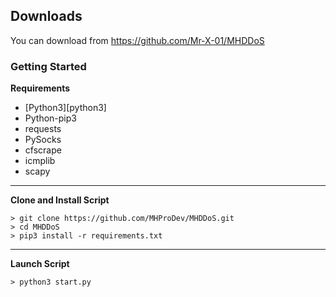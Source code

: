 

## Downloads

You can download from https://github.com/Mr-X-01/MHDDoS

### Getting Started

**Requirements**

* [Python3][python3]
* Python-pip3
* requests
* PySocks
* cfscrape
* icmplib
* scapy
---


**Clone and Install Script**

```console
> git clone https://github.com/MHProDev/MHDDoS.git
> cd MHDDoS
> pip3 install -r requirements.txt
```

---

**Launch Script**

```console
> python3 start.py
```


